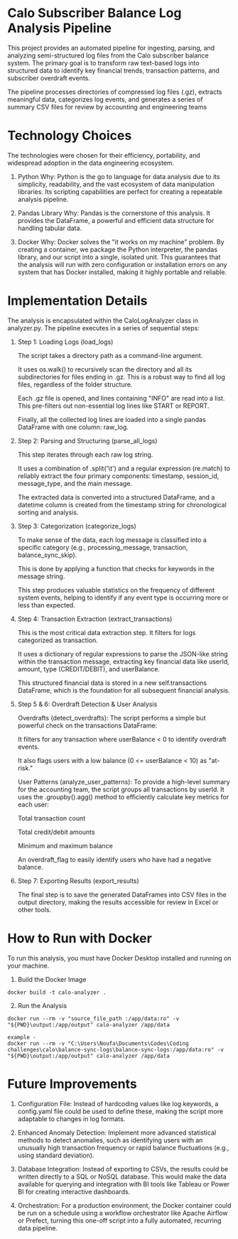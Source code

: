 # Calo Subscriber Balance Log Analysis Pipeline

This project provides an automated pipeline for ingesting, parsing, and analyzing semi-structured log files from the Calo subscriber balance system. The primary goal is to transform raw text-based logs into structured data to identify key financial trends, transaction patterns, and subscriber overdraft events.

The pipeline processes directories of compressed log files (.gz), extracts meaningful data, categorizes log events, and generates a series of summary CSV files for review by accounting and engineering teams

# Technology Choices

The technologies were chosen for their efficiency, portability, and widespread adoption in the data engineering ecosystem.

1. Python
    Why: Python is the go to language for data analysis due to its simplicity, readability, and the vast ecosystem of data manipulation libraries. 
    Its scripting capabilities are perfect for creating a repeatable analysis pipeline.

2. Pandas Library
    Why: Pandas is the cornerstone of this analysis. It provides the DataFrame, a powerful and efficient data structure for handling tabular data. 

3. Docker
    Why: Docker solves the "it works on my machine" problem. By creating a container, we package the Python interpreter, the pandas library, and our script into a single, isolated unit. This guarantees that the analysis will run with zero configuration or installation errors on any system that has Docker installed, making it highly portable and reliable.


# Implementation Details

The analysis is encapsulated within the CaloLogAnalyzer class in analyzer.py. The pipeline executes in a series of sequential steps:

1. Step 1: Loading Logs (load_logs)

    The script takes a directory path as a command-line argument.

    It uses os.walk() to recursively scan the directory and all its subdirectories for files ending in .gz. This is a robust way to find all log files, regardless of the folder structure.

    Each .gz file is opened, and lines containing "INFO" are read into a list. This pre-filters out non-essential log lines like START or REPORT.

    Finally, all the collected log lines are loaded into a single pandas DataFrame with one column: raw_log.

2. Step 2: Parsing and Structuring (parse_all_logs)

    This step iterates through each raw log string.

    It uses a combination of .split('\t') and a regular expression (re.match) to reliably extract the four primary components: timestamp, session_id, message_type, and the main message.

    The extracted data is converted into a structured DataFrame, and a datetime column is created from the timestamp string for chronological sorting and analysis.

3. Step 3: Categorization (categorize_logs)

    To make sense of the data, each log message is classified into a specific category (e.g., processing_message, transaction, balance_sync_skip).

    This is done by applying a function that checks for keywords in the message string.

    This step produces valuable statistics on the frequency of different system events, helping to identify if any event type is occurring more or less than expected.

4. Step 4: Transaction Extraction (extract_transactions)

    This is the most critical data extraction step. It filters for logs categorized as transaction.

    It uses a dictionary of regular expressions to parse the JSON-like string within the transaction message, extracting key financial data like userId, amount, type (CREDIT/DEBIT), and userBalance.

    This structured financial data is stored in a new self.transactions DataFrame, which is the foundation for all subsequent financial analysis.

5. Step 5 & 6: Overdraft Detection & User Analysis

    Overdrafts (detect_overdrafts): The script performs a simple but powerful check on the transactions DataFrame:

    It filters for any transaction where userBalance < 0 to identify overdraft events.

    It also flags users with a low balance (0 <= userBalance < 10) as "at-risk."

    User Patterns (analyze_user_patterns): To provide a high-level summary for the accounting team, the script groups all transactions by userId. It uses the .groupby().agg() method to efficiently calculate key metrics for each user:

    Total transaction count

    Total credit/debit amounts

    Minimum and maximum balance

    An overdraft_flag to easily identify users who have had a negative balance.

6. Step 7: Exporting Results (export_results)

    The final step is to save the generated DataFrames into CSV files in the output directory, making the results accessible for review in Excel or other tools.

# How to Run with Docker

To run this analysis, you must have Docker Desktop installed and running on your machine.
1. Build the Docker Image

```text
docker build -t calo-analyzer .
```
2. Run the Analysis
```
docker run --rm -v "source_file_path :/app/data:ro" -v "${PWD}\output:/app/output" calo-analyzer /app/data

example - 
docker run --rm -v "C:\Users\Noufa\Documents\Codes\Coding challenges\calo\balance-sync-logs\balance-sync-logs:/app/data:ro" -v "${PWD}\output:/app/output" calo-analyzer /app/data

```

# Future Improvements

1. Configuration File: Instead of hardcoding values like log keywords, a config.yaml file could be used to define these, making the script more adaptable to changes in log formats.

2. Enhanced Anomaly Detection: Implement more advanced statistical methods to detect anomalies, such as identifying users with an unusually high transaction frequency or rapid balance fluctuations (e.g., using standard deviation).

3. Database Integration: Instead of exporting to CSVs, the results could be written directly to a SQL or NoSQL database. This would make the data available for querying and integration with BI tools like Tableau or Power BI for creating interactive dashboards.

4. Orchestration: For a production environment, the Docker container could be run on a schedule using a workflow orchestrator like Apache Airflow or Prefect, turning this one-off script into a fully automated, recurring data pipeline.